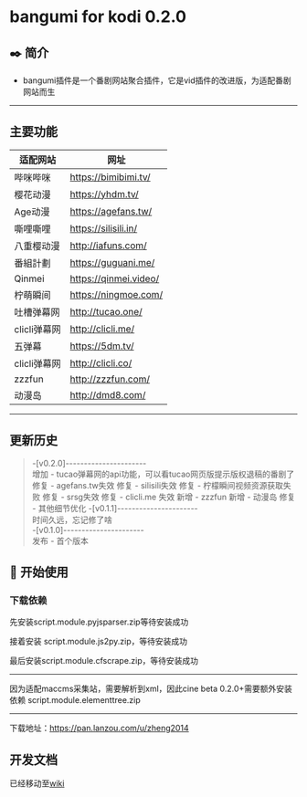# bangumi for kodi 0.2.0
## :black_nib: 简介
- bangumi插件是一个番剧网站聚合插件，它是vid插件的改进版，为适配番剧网站而生

---
## 主要功能
适配网站 | 网址
---- | ---- 
哔咪哔咪 | https://bimibimi.tv/
樱花动漫 | https://yhdm.tv/
Age动漫 | https://agefans.tw/
嘶哩嘶哩 | https://silisili.in/
八重樱动漫 | http://iafuns.com/
番組計劃 | https://guguani.me/
Qinmei | https://qinmei.video/
柠萌瞬间 | https://ningmoe.com/
吐槽弹幕网 | http://tucao.one/
clicli弹幕网 | http://clicli.me/
五弹幕 | https://5dm.tv/
clicli弹幕网 | http://clicli.co/
zzzfun | http://zzzfun.com/
动漫岛 | http://dmd8.com/

----
## 更新历史
 > -[v0.2.0]----------------------  
 > 增加 - tucao弹幕网的api功能，可以看tucao网页版提示版权退稿的番剧了  
 > 修复 - agefans.tw失效
 > 修复 - silisili失效
 > 修复 - 柠檬瞬间视频资源获取失败
 > 修复 - srsg失效
 > 修复 - clicli.me 失效
 > 新增 - zzzfun
 > 新增 - 动漫岛
 > 修复 - 其他细节优化
 > -[v0.1.1]----------------------  
 > 时间久远，忘记修了啥  
 > -[v0.1.0]----------------------  
 > 发布 - 首个版本  
## :beginner: 开始使用

### 下载依赖

先安装script.module.pyjsparser.zip等待安装成功

接着安装 script.module.js2py.zip，等待安装成功

最后安装script.module.cfscrape.zip，等待安装成功

---

因为适配maccms采集站，需要解析到xml，因此cine beta 0.2.0+需要额外安装依赖
script.module.elementtree.zip

---

下载地址：https://pan.lanzou.com/u/zheng2014

## 开发文档

已经移动至[wiki](https://github.com/zhengfan2014/xbmc-kodi-private-china-addons/wiki)
